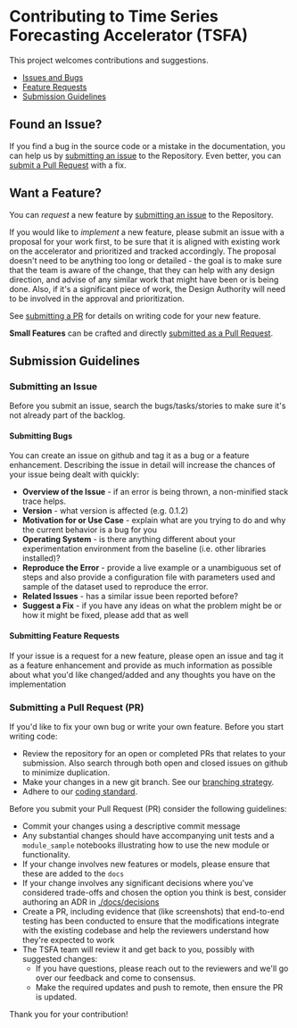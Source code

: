 # Contributing to Time Series Forecasting Accelerator (TSFA)

This project welcomes contributions and suggestions.

- [Issues and Bugs](#issue)
- [Feature Requests](#feature)
- [Submission Guidelines](#submit)

## <a name="issue"></a> Found an Issue?

If you find a bug in the source code or a mistake in the documentation, you can help us by [submitting an issue](#submit-issue) to the Repository. Even better, you can [submit a Pull Request](#submit-pr) with a fix.

## <a name="feature"></a> Want a Feature?

You can *request* a new feature by [submitting an issue](#submit-issue) to the Repository.

If you would like to *implement* a new feature, please submit an issue with a proposal for your work first, to be sure that it is aligned with existing work on the accelerator and prioritized and tracked accordingly. The proposal doesn't need to be anything too long or detailed - the goal is to make sure that the team is aware of the change, that they can help with any design direction, and advise of any similar work that might have been or is being done. Also, if it's a significant piece of work, the Design Authority will need to be involved in the approval and prioritization.

See [submitting a PR](#submit-pr) for details on writing code for your new feature.

**Small Features** can be crafted and directly [submitted as a Pull Request](#submit-pr).

## <a name="submit"></a> Submission Guidelines

### <a name="submit-issue"></a> Submitting an Issue

Before you submit an issue, search the bugs/tasks/stories to make sure it's not already part of the backlog.

#### Submitting Bugs

You can create an issue on github and tag it as a bug or a feature enhancement. Describing the issue in detail will increase the chances of your issue being dealt with quickly:

- **Overview of the Issue** - if an error is being thrown, a non-minified stack trace helps.
- **Version** - what version is affected (e.g. 0.1.2)
- **Motivation for or Use Case** - explain what are you trying to do and why the current behavior is a bug for you
- **Operating System** - is there anything different about your experimentation environment from the baseline (i.e. other libraries installed)?
- **Reproduce the Error** - provide a live example or a unambiguous set of steps and also provide a configuration file with parameters used and sample of the dataset used to reproduce the error.
- **Related Issues** - has a similar issue been reported before?
- **Suggest a Fix** - if you have any ideas on what the problem might be or how it might be fixed, please add that as well

#### Submitting Feature Requests

If your issue is a request for a new feature, please open an issue and tag it as a feature enhancement and provide as much information as possible about what you'd like changed/added and any thoughts you have on the implementation

### <a name="submit-pr"></a> Submitting a Pull Request (PR)

If you'd like to fix your own bug or write your own feature. Before you start writing code:

- Review the repository for an open or completed PRs that relates to your submission. Also search through both open and closed issues on github to minimize duplication.
- Make your changes in a new git branch. See our [branching strategy](./docs/decisions/0003-Branch-Strategy.md).
- Adhere to our [coding standard](./docs/coding_standards.md).

Before you submit your Pull Request (PR) consider the following guidelines:

- Commit your changes using a descriptive commit message
- Any substantial changes should have accompanying unit tests and a `module_sample` notebooks illustrating how to use the new module or functionality.
- If your change involves new features or models, please ensure that these are added to the `docs`
- If your change involves any significant decisions where you've considered trade-offs and chosen the option you think is best, consider authoring an ADR in [./docs/decisions](./docs/decisions)
- Create a PR, including evidence that (like screenshots) that end-to-end testing has been conducted to ensure that the modifications integrate with the existing codebase and help the reviewers understand how they're expected to work
- The TSFA team will review it and get back to you, possibly with suggested changes:
  - If you have questions, please reach out to the reviewers and we'll go over our feedback and come to consensus.
  - Make the required updates and push to remote, then ensure the PR is updated.

Thank you for your contribution!
